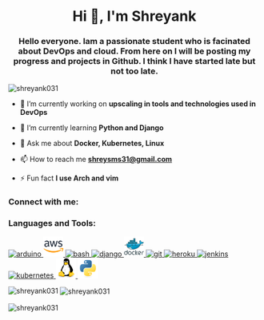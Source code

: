 <h1 align="center">Hi 👋, I'm Shreyank</h1>
<h3 align="center">Hello everyone. Iam a passionate student who is facinated about DevOps and cloud. From here on I will be posting my progress and projects in Github. I think I have started late but not too late.</h3>

<p align="left"> <img src="https://komarev.com/ghpvc/?username=shreyank031&label=Profile%20views&color=0e75b6&style=flat" alt="shreyank031" /> </p>

- 🔭 I’m currently working on **upscaling in tools and technologies used in DevOps**

- 🌱 I’m currently learning **Python and Django**

- 💬 Ask me about **Docker, Kubernetes, Linux**

- 📫 How to reach me **shreysms31@gmail.com**

- ⚡ Fun fact **I use Arch and vim**

  
<h3 align="left">Connect with me:</h3>
<p align="left">
</p>

<h3 align="left">Languages and Tools:</h3>
<p align="left"> <a href="https://www.arduino.cc/" target="_blank" rel="noreferrer"> <img src="https://cdn.worldvectorlogo.com/logos/arduino-1.svg" alt="arduino" width="40" height="40"/> </a> <a href="https://aws.amazon.com" target="_blank" rel="noreferrer"> <img src="https://raw.githubusercontent.com/devicons/devicon/master/icons/amazonwebservices/amazonwebservices-original-wordmark.svg" alt="aws" width="40" height="40"/> </a> <a href="https://www.gnu.org/software/bash/" target="_blank" rel="noreferrer"> <img src="https://www.vectorlogo.zone/logos/gnu_bash/gnu_bash-icon.svg" alt="bash" width="40" height="40"/> </a> <a href="https://www.djangoproject.com/" target="_blank" rel="noreferrer"> <img src="https://cdn.worldvectorlogo.com/logos/django.svg" alt="django" width="40" height="40"/> </a> <a href="https://www.docker.com/" target="_blank" rel="noreferrer"> <img src="https://raw.githubusercontent.com/devicons/devicon/master/icons/docker/docker-original-wordmark.svg" alt="docker" width="40" height="40"/> </a> <a href="https://git-scm.com/" target="_blank" rel="noreferrer"> <img src="https://www.vectorlogo.zone/logos/git-scm/git-scm-icon.svg" alt="git" width="40" height="40"/> </a> <a href="https://heroku.com" target="_blank" rel="noreferrer"> <img src="https://www.vectorlogo.zone/logos/heroku/heroku-icon.svg" alt="heroku" width="40" height="40"/> </a> <a href="https://www.jenkins.io" target="_blank" rel="noreferrer"> <img src="https://www.vectorlogo.zone/logos/jenkins/jenkins-icon.svg" alt="jenkins" width="40" height="40"/> </a> <a href="https://kubernetes.io" target="_blank" rel="noreferrer"> <img src="https://www.vectorlogo.zone/logos/kubernetes/kubernetes-icon.svg" alt="kubernetes" width="40" height="40"/> </a> <a href="https://www.linux.org/" target="_blank" rel="noreferrer"> <img src="https://raw.githubusercontent.com/devicons/devicon/master/icons/linux/linux-original.svg" alt="linux" width="40" height="40"/> </a> <a href="https://www.python.org" target="_blank" rel="noreferrer"> <img src="https://raw.githubusercontent.com/devicons/devicon/master/icons/python/python-original.svg" alt="python" width="40" height="40"/> </a> </p>

<p><img align="left" src="https://github-readme-stats.vercel.app/api/top-langs?username=shreyank031&show_icons=true&locale=en&layout=compact" alt="shreyank031" /></p>

<p>&nbsp;<img align="center" src="https://github-readme-stats.vercel.app/api?username=shreyank031&show_icons=true&locale=en" alt="shreyank031" /></p>

<p><img align="center" src="https://github-readme-streak-stats.herokuapp.com/?user=shreyank031&" alt="shreyank031" /></p>
